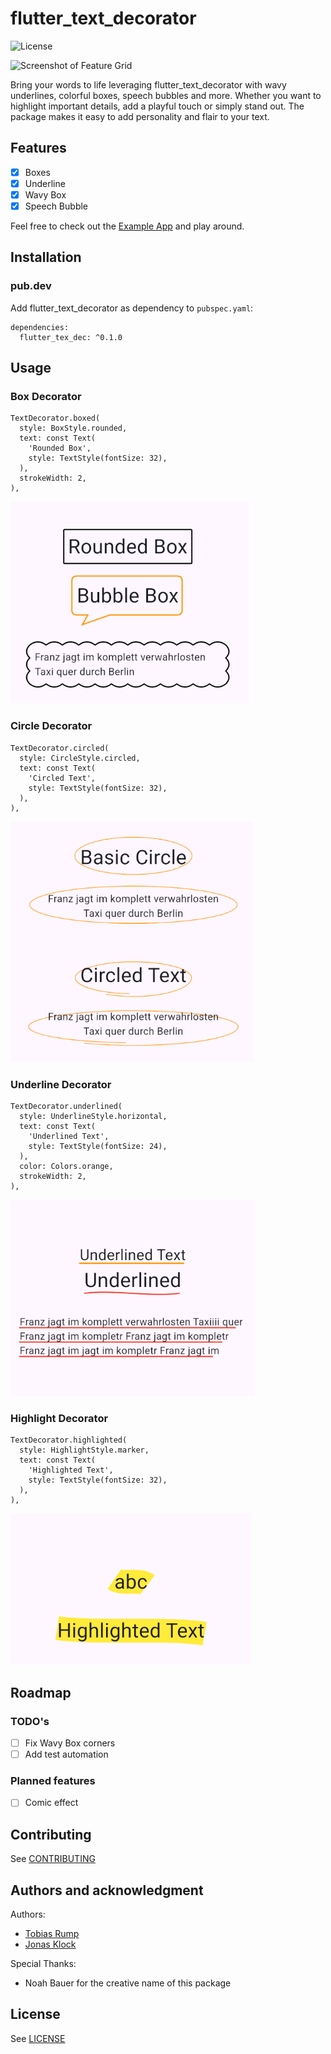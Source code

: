 # flutter_text_decorator

![License](https://img.shields.io/github/license/EXXETA/flutter_tex_dec)


![Screenshot of Feature Grid](./documentation/img/overview.png)

Bring your words to life leveraging flutter_text_decorator with wavy underlines, colorful boxes, speech bubbles and more. Whether you want to highlight important details, add a playful touch or simply stand out. The package makes it easy to add personality and flair to your text.

## Features

- [x] Boxes
- [x] Underline
- [x] Wavy Box
- [x] Speech Bubble

Feel free to check out the [Example App](./example) and play around.

## Installation

### pub.dev

Add flutter_text_decorator as dependency to `pubspec.yaml`:

```
dependencies:
  flutter_tex_dec: ^0.1.0
```

## Usage

### Box Decorator

```
TextDecorator.boxed(
  style: BoxStyle.rounded,
  text: const Text(
    'Rounded Box',
    style: TextStyle(fontSize: 32),
  ),
  strokeWidth: 2,
),
```

![Box Decorator Example](./documentation/img/box.png)

### Circle Decorator

```
TextDecorator.circled(
  style: CircleStyle.circled,
  text: const Text(
    'Circled Text',
    style: TextStyle(fontSize: 32),
  ),
),
```

![Circle Decorator Example](./documentation/img/circle.png)

### Underline Decorator

```
TextDecorator.underlined(
  style: UnderlineStyle.horizontal,
  text: const Text(
    'Underlined Text',
    style: TextStyle(fontSize: 24),
  ),
  color: Colors.orange,
  strokeWidth: 2,
),
```

![Underline Decorator Example](./documentation/img/underline.png)

### Highlight Decorator

```
TextDecorator.highlighted(
  style: HighlightStyle.marker,
  text: const Text(
    'Highlighted Text',
    style: TextStyle(fontSize: 32),
  ),
),
```

![Underline Decorator Example](./documentation/img/highlight.png)

## Roadmap

### TODO's

- [ ] Fix Wavy Box corners
- [ ] Add test automation

### Planned features

- [ ] Comic effect

## Contributing

See [CONTRIBUTING](./CONTRIBUTING.md)

## Authors and acknowledgment

Authors:

- [Tobias Rump](https://github.com/TobiasRump)
- [Jonas Klock](https://github.com/jay-k98)

Special Thanks:

- Noah Bauer for the creative name of this package

## License

See [LICENSE](./LICENSE)
